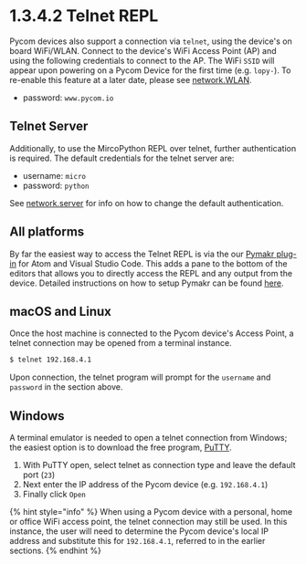 # 1.3.4.2 Telnet REPL

Pycom devices also support a connection via `telnet`, using the device's on board WiFi/WLAN. Connect to the device's WiFi Access Point \(AP\) and using the following credentials to connect to the AP. The WiFi `SSID` will appear upon powering on a Pycom Device for the first time \(e.g. `lopy-`\). To re-enable this feature at a later date, please see [network.WLAN](../../../5.-firmware-and-api-reference/pycom/network/wlan.md).

* password: `www.pycom.io`

## Telnet Server

Additionally, to use the MircoPython REPL over telnet, further authentication is required. The default credentials for the telnet server are:

* username: `micro`
* password: `python`

See [network.server](../../../5.-firmware-and-api-reference/pycom/network/server.md) for info on how to change the default authentication.

## All platforms

By far the easiest way to access the Telnet REPL is via the our [Pymakr plug-in](../../../2.-pymakr-plugin/installation/) for Atom and Visual Studio Code. This adds a pane to the bottom of the editors that allows you to directly access the REPL and any output from the device. Detailed instructions on how to setup Pymakr can be found [here](../../../2.-pymakr-plugin/installation/).

## macOS and Linux

Once the host machine is connected to the Pycom device's Access Point, a telnet connection may be opened from a terminal instance.

```bash
$ telnet 192.168.4.1
```

Upon connection, the telnet program will prompt for the `username` and `password` in the section above.

## Windows

A terminal emulator is needed to open a telnet connection from Windows; the easiest option is to download the free program, [PuTTY](http://www.putty.org/).

1. With PuTTY open, select telnet as connection type and leave the default port \(`23`\)
2. Next enter the IP address of the Pycom device \(e.g. `192.168.4.1`\)
3. Finally click `Open`

{% hint style="info" %}
When using a Pycom device with a personal, home or office WiFi access point, the telnet connection may still be used. In this instance, the user will need to determine the Pycom device's local IP address and substitute this for `192.168.4.1`, referred to in the earlier sections.
{% endhint %}

